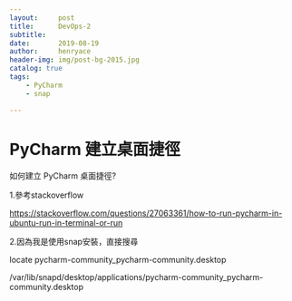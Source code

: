```yaml
---
layout:     post
title:      DevOps-2
subtitle:   
date:       2019-08-19
author:     henryace
header-img: img/post-bg-2015.jpg
catalog: true
tags:
    - PyCharm
	- snap

---
```

# PyCharm 建立桌面捷徑

如何建立 PyCharm 桌面捷徑?

1.參考stackoverflow<br>

https://stackoverflow.com/questions/27063361/how-to-run-pycharm-in-ubuntu-run-in-terminal-or-run  

2.因為我是使用snap安裝，直接搜尋<br>

locate pycharm-community_pycharm-community.desktop<br>

/var/lib/snapd/desktop/applications/pycharm-community_pycharm-community.desktop